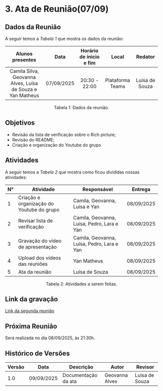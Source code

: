 # 3. Ata de Reunião(07/09)

## Dados da Reunião

A seguir temos a <i>Tabela 1</i> que mostra os dados da reunião:

|                                     Alunos presentes                                     |    Data    | Horário de inicio e fim |      Local       | Redator |
| :--------------------------------------------------------------------------------------: | :--------: | :---------------------: | :--------------: | :--------------: |
| Camila Silva, Geovanna Alves, Luísa de Souza e Yan Matheus | 07/09/2025 |      20:30 - 22:00      | Plataforma Teams | Luísa de Souza |
<figcaption align="center">Tabela 1: Dados da reunião.</figcaption>

## Objetivos

- Revisão da lista de verificação sobre o Rich picture;
- Revisão do README;
- Criação e organização do Youtube do grupo


## Atividades

A seguir temos a <i>Tabela 2</i> que mostra como ficou divididas nossas atividades:

| N°| Atividade | Responsável | Entrega |
| ---- | ---- | ---- | ---- | 
| 1 | Criação e organização do Youtube do grupo | Camila, Geovanna, Luísa e Yan | 08/09/2025 |
| 2 | Revisar lista de verificação | Camila, Geovanna, Luísa, Pedro, Lara e Yan | 08/09/2025 |
| 3|  Gravação do vídeo de apresentação|  Camila, Geovanna, Luísa, Pedro, Lara e Yan | 08/09/2025|
| 4| Upload dos vídeos das reuniões | Yan Matheus| 08/09/2025|
| 5| Ata da reunião | Luísa de Souza | 08/09/2025|
<figcaption align="center">Tabela 2: Atividades a serem feitas.</figcaption>

## Link da gravação

[Link da segunda reunião]()

## Próxima Reunião

Será realizada no dia 08/09/2025, às 21:30h.

## Histórico de Versões

| Versão | Data       | Descrição                   | Autor             | Revisor         |
|--------|------------|-----------------------------|-------------------|-----------------|
| 1.0    | 09/09/2025 | Documentação da ata          |  Geovanna Alves   |    Luisa de Souza        |
